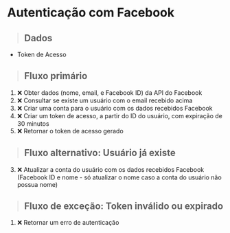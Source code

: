 # Autenticação com Facebook

> ## Dados
* Token de Acesso

> ## Fluxo primário
1. ❌ Obter dados (nome, email, e Facebook ID) da API do Facebook
2. ❌ Consultar se existe um usuário com o email recebido acima
3. ❌ Criar uma conta para o usuário com os dados recebidos Facebook
4. ❌ Criar um token de acesso, a partir do ID do usuário, com expiração de 30 minutos
5. ❌ Retornar o token de acesso gerado

> ## Fluxo alternativo: Usuário já existe
3. ❌ Atualizar a conta do usuário com os dados recebidos Facebook (Facebook ID e nome - só atualizar o nome caso a conta do usuário não possua nome)

> ## Fluxo de exceção: Token inválido ou expirado
1. ❌ Retornar um erro de autenticação
